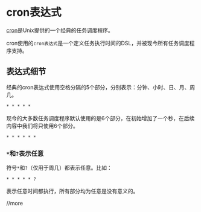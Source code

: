 # cron表达式

[cron](https://en.wikipedia.org/wiki/Cron)是Unix提供的一个经典的任务调度程序。

cron使用的`cron表达式`是一个定义任务执行时间的DSL，并被现今所有任务调度程序支持。

## 表达式细节

经典的cron表达式使用空格分隔的5个部分，分别表示：分钟、小时、日、月、周几。

```
* * * * *
```

现今的大多数任务调度程序默认使用的是6个部分，在初始增加了一个秒，在后续内容中我们将只使用6个部分。

```
* * * * * *
```

### `*`和`?`表示任意

符号`*`和`?`（仅用于周几）都表示任意。比如：

```
* * * * * ?
```

表示任意时间都执行，所有部分均为任意是没有意义的。

//more